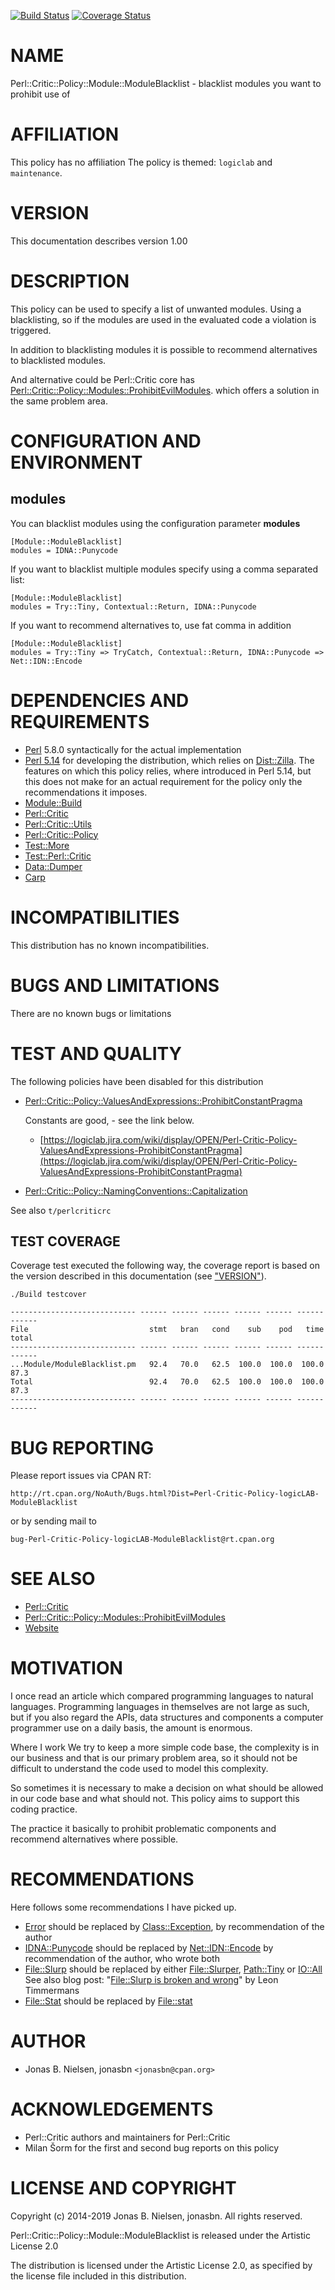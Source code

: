 [![Build Status](https://travis-ci.org/jonasbn/perl-critic-policy-module-moduleblacklist.svg?branch=master)](https://travis-ci.org/jonasbn/perl-critic-policy-module-moduleblacklist)
[![Coverage Status](https://coveralls.io/repos/github/jonasbn/perl-critic-policy-module-moduleblacklist/badge.svg)](https://coveralls.io/github/jonasbn/perl-critic-policy-module-moduleblacklist)

# NAME

Perl::Critic::Policy::Module::ModuleBlacklist - blacklist modules you want to prohibit use of

# AFFILIATION

This policy has no affiliation The policy is themed: `logiclab` and `maintenance`.

# VERSION

This documentation describes version 1.00

# DESCRIPTION

This policy can be used to specify a list of unwanted modules. Using a blacklisting, so if the
modules are used in the evaluated code a violation is triggered.

In addition to blacklisting modules it is possible to recommend alternatives to
blacklisted modules.

And alternative could be Perl::Critic core has [Perl::Critic::Policy::Modules::ProhibitEvilModules](https://metacpan.org/pod/Perl::Critic::Policy::Modules::ProhibitEvilModules). which offers a solution in the same problem area.

# CONFIGURATION AND ENVIRONMENT

## modules

You can blacklist modules using the configuration parameter **modules**

    [Module::ModuleBlacklist]
    modules = IDNA::Punycode

If you want to blacklist multiple modules specify using a comma separated list:

    [Module::ModuleBlacklist]
    modules = Try::Tiny, Contextual::Return, IDNA::Punycode

If you want to recommend alternatives to, use fat comma in addition

    [Module::ModuleBlacklist]
    modules = Try::Tiny => TryCatch, Contextual::Return, IDNA::Punycode => Net::IDN::Encode

# DEPENDENCIES AND REQUIREMENTS

- [Perl](https://metacpan.org/pod/Perl) 5.8.0 syntactically for the actual implementation
- [Perl 5.14](https://metacpan.org/pod/release/JESSE/perl-5.14.0/pod/perl.pod) for developing the distribution, which relies on [Dist::Zilla](http://dzil.org/). The features on which this policy relies, where introduced in Perl 5.14, but this does not make for an actual requirement for the policy only the recommendations it imposes.
- [Module::Build](https://metacpan.org/pod/Module::Build)
- [Perl::Critic](https://metacpan.org/pod/Perl::Critic)
- [Perl::Critic::Utils](https://metacpan.org/pod/Perl::Critic::Utils)
- [Perl::Critic::Policy](https://metacpan.org/pod/Perl::Critic::Policy)
- [Test::More](https://metacpan.org/pod/Test::More)
- [Test::Perl::Critic](https://metacpan.org/pod/Test::Perl::Critic)
- [Data::Dumper](https://metacpan.org/pod/Data::Dumper)
- [Carp](https://metacpan.org/pod/Carp)

# INCOMPATIBILITIES

This distribution has no known incompatibilities.

# BUGS AND LIMITATIONS

There are no known bugs or limitations

# TEST AND QUALITY

The following policies have been disabled for this distribution

- [Perl::Critic::Policy::ValuesAndExpressions::ProhibitConstantPragma](https://metacpan.org/pod/Perl::Critic::Policy::ValuesAndExpressions::ProhibitConstantPragma)

    Constants are good, - see the link below.

    - [https://logiclab.jira.com/wiki/display/OPEN/Perl-Critic-Policy-ValuesAndExpressions-ProhibitConstantPragma](https://logiclab.jira.com/wiki/display/OPEN/Perl-Critic-Policy-ValuesAndExpressions-ProhibitConstantPragma)

- [Perl::Critic::Policy::NamingConventions::Capitalization](https://metacpan.org/pod/Perl::Critic::Policy::NamingConventions::Capitalization)

See also `t/perlcriticrc`

## TEST COVERAGE

Coverage test executed the following way, the coverage report is based on the
version described in this documentation (see ["VERSION"](#version)).

    ./Build testcover

    ---------------------------- ------ ------ ------ ------ ------ ------ ------
    File                           stmt   bran   cond    sub    pod   time  total
    ---------------------------- ------ ------ ------ ------ ------ ------ ------
    ...Module/ModuleBlacklist.pm   92.4   70.0   62.5  100.0  100.0  100.0   87.3
    Total                          92.4   70.0   62.5  100.0  100.0  100.0   87.3
    ---------------------------- ------ ------ ------ ------ ------ ------ ------

# BUG REPORTING

Please report issues via CPAN RT:

    http://rt.cpan.org/NoAuth/Bugs.html?Dist=Perl-Critic-Policy-logicLAB-ModuleBlacklist

or by sending mail to

    bug-Perl-Critic-Policy-logicLAB-ModuleBlacklist@rt.cpan.org

# SEE ALSO

- [Perl::Critic](https://metacpan.org/pod/Perl::Critic)
- [Perl::Critic::Policy::Modules::ProhibitEvilModules](https://metacpan.org/pod/Perl::Critic::Policy::Modules::ProhibitEvilModules)
- [Website](http://jonasbn.github.io/perl-critic-policy-module-moduleblacklist/)

# MOTIVATION

I once read an article which compared programming languages to
natural languages. Programming languages in themselves are not
large as such, but if you also regard the APIs, data structures
and components a computer programmer use on a daily basis, the
amount is enormous.

Where I work We try to keep a more simple code base, the complexity
is in our business and that is our primary problem area, so it should
not be difficult to understand the code used to model this complexity.

So sometimes it is necessary to make a decision on what should be
allowed in our code base and what should not. This policy aims to
support this coding practice.

The practice it basically to prohibit problematic components and
recommend alternatives where possible.

# RECOMMENDATIONS

Here follows some recommendations I have picked up.

- [Error](https://metacpan.org/pod/Error) should be replaced by [Class::Exception](https://metacpan.org/pod/Class::Exception), by recommendation
of the author
- [IDNA::Punycode](https://metacpan.org/pod/IDNA::Punycode) should be replaced by [Net::IDN::Encode](https://metacpan.org/pod/Net::IDN::Encode) by recommendation of the author, who wrote both
- [File::Slurp](https://metacpan.org/pod/File::Slurp) should be replaced by either [File::Slurper](https://metacpan.org/pod/File::Slurper), [Path::Tiny](https://metacpan.org/pod/Path::Tiny) or [IO::All](https://metacpan.org/pod/IO::All) See also blog post: "[File::Slurp is broken and wrong](http://blogs.perl.org/users/leon_timmermans/2015/08/fileslurp-is-broken-and-wrong.html)" by Leon Timmermans
- [File::Stat](https://metacpan.org/pod/File::Stat) should be replaced by [File::stat](https://metacpan.org/pod/File::stat)

# AUTHOR

- Jonas B. Nielsen, jonasbn `<jonasbn@cpan.org>`

# ACKNOWLEDGEMENTS

- Perl::Critic authors and maintainers for Perl::Critic
- Milan Šorm for the first and second bug reports on this policy

# LICENSE AND COPYRIGHT

Copyright (c) 2014-2019 Jonas B. Nielsen, jonasbn. All rights reserved.

Perl::Critic::Policy::Module::ModuleBlacklist is released under
the Artistic License 2.0

The distribution is licensed under the Artistic License 2.0, as specified by
the license file included in this distribution.
